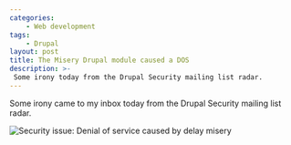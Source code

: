```yaml
---
categories:
    - Web development
tags:
    - Drupal
layout: post
title: The Misery Drupal module caused a DOS
description: >-
 Some irony today from the Drupal Security mailing list radar.
---
```



Some irony came to my inbox today from the Drupal Security mailing list radar.


<!--more-->


![Security issue: Denial of service caused by delay misery](https://user-images.githubusercontent.com/243532/47872488-b55b4000-dddc-11e8-909b-6e3a6269b97b.png)

